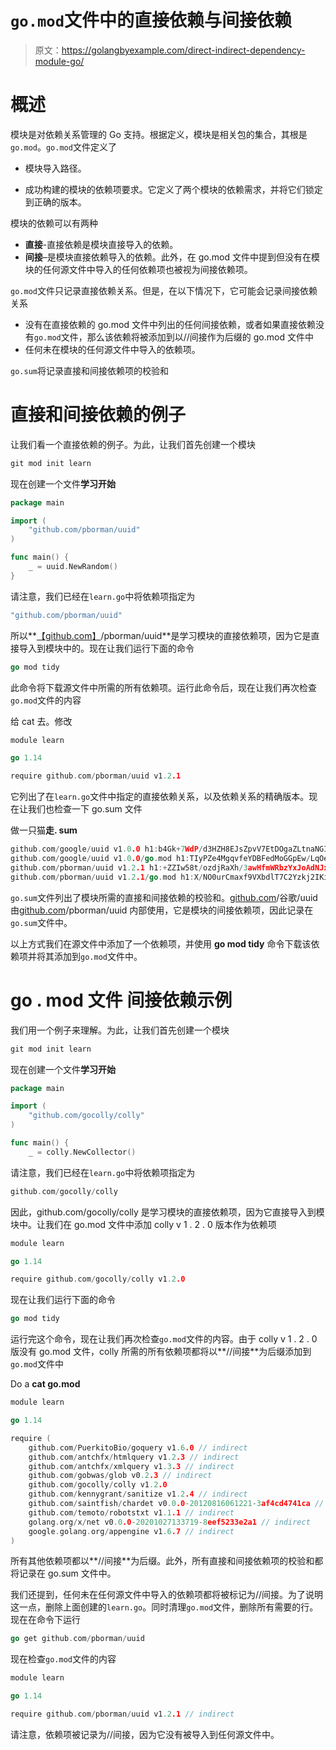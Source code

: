 # `go.mod`文件中的直接依赖与间接依赖

> 原文：<https://golangbyexample.com/direct-indirect-dependency-module-go/>

# **概述**

模块是对依赖关系管理的 Go 支持。根据定义，模块是相关包的集合，其根是`go.mod`。`go.mod`文件定义了

*   模块导入路径。

*   成功构建的模块的依赖项要求。它定义了两个模块的依赖需求，并将它们锁定到正确的版本。

模块的依赖可以有两种

*   **直接**-直接依赖是模块直接导入的依赖。
*   **间接**–是模块直接依赖导入的依赖。此外，在 go.mod 文件中提到但没有在模块的任何源文件中导入的任何依赖项也被视为间接依赖项。

`go.mod`文件只记录直接依赖关系。但是，在以下情况下，它可能会记录间接依赖关系

*   没有在直接依赖的 go.mod 文件中列出的任何间接依赖，或者如果直接依赖没有`go.mod`文件，那么该依赖将被添加到以//间接作为后缀的 go.mod 文件中
*   任何未在模块的任何源文件中导入的依赖项。

`go.sum`将记录直接和间接依赖项的校验和

# **直接和间接依赖的例子**

让我们看一个直接依赖的例子。为此，让我们首先创建一个模块

```go
git mod init learn
```

现在创建一个文件**学习开始**

```go
package main

import (
	"github.com/pborman/uuid"
)

func main() {
	_ = uuid.NewRandom()
}
```

请注意，我们已经在`learn.go`中将依赖项指定为

```go
"github.com/pborman/uuid"
```

所以**[【github.com】](http://github.com)/pborman/uuid**是学习模块的直接依赖项，因为它是直接导入到模块中的。现在让我们运行下面的命令

```go
go mod tidy
```

此命令将下载源文件中所需的所有依赖项。运行此命令后，现在让我们再次检查`go.mod`文件的内容

给 cat 去。修改

```go
module learn

go 1.14

require github.com/pborman/uuid v1.2.1
```

它列出了在`learn.go`文件中指定的直接依赖关系，以及依赖关系的精确版本。现在让我们也检查一下 go.sum 文件

做一只猫**走. sum**

```go
github.com/google/uuid v1.0.0 h1:b4Gk+7WdP/d3HZH8EJsZpvV7EtDOgaZLtnaNGIu1adA=
github.com/google/uuid v1.0.0/go.mod h1:TIyPZe4MgqvfeYDBFedMoGGpEw/LqOeaOT+nhxU+yHo=
github.com/pborman/uuid v1.2.1 h1:+ZZIw58t/ozdjRaXh/3awHfmWRbzYxJoAdNJxe/3pvw=
github.com/pborman/uuid v1.2.1/go.mod h1:X/NO0urCmaxf9VXbdlT7C2Yzkj2IKimNn4k+gtPdI/k=
```

`go.sum`文件列出了模块所需的直接和间接依赖的校验和。[github.com](http://github.com)/谷歌/uuid 由[github.com](http://github.com)/pborman/uuid 内部使用，它是模块的间接依赖项，因此记录在`go.sum`文件中。

以上方式我们在源文件中添加了一个依赖项，并使用 **go mod tidy** 命令下载该依赖项并将其添加到`go.mod`文件中。

# **go . mod 文件** 间接依赖示例

我们用一个例子来理解。为此，让我们首先创建一个模块

```go
git mod init learn
```

现在创建一个文件**学习开始**

```go
package main

import (
	"github.com/gocolly/colly"
)

func main() {
	_ = colly.NewCollector()
```

请注意，我们已经在`learn.go`中将依赖项指定为

```go
github.com/gocolly/colly
```

因此，github.com/gocolly/colly 是学习模块的直接依赖项，因为它直接导入到模块中。让我们在 go.mod 文件中添加 colly v 1 . 2 . 0 版本作为依赖项

```go
module learn

go 1.14

require	github.com/gocolly/colly v1.2.0
```

现在让我们运行下面的命令

```go
go mod tidy
```

运行完这个命令，现在让我们再次检查`go.mod`文件的内容。由于 colly v 1 . 2 . 0 版没有 go.mod 文件，colly 所需的所有依赖项都将以**//间接**为后缀添加到`go.mod`文件中

Do a **cat go.mod**

```go
module learn

go 1.14

require (
	github.com/PuerkitoBio/goquery v1.6.0 // indirect
	github.com/antchfx/htmlquery v1.2.3 // indirect
	github.com/antchfx/xmlquery v1.3.3 // indirect
	github.com/gobwas/glob v0.2.3 // indirect
	github.com/gocolly/colly v1.2.0
	github.com/kennygrant/sanitize v1.2.4 // indirect
	github.com/saintfish/chardet v0.0.0-20120816061221-3af4cd4741ca // indirect
	github.com/temoto/robotstxt v1.1.1 // indirect
	golang.org/x/net v0.0.0-20201027133719-8eef5233e2a1 // indirect
	google.golang.org/appengine v1.6.7 // indirect
)
```

所有其他依赖项都以**//间接**为后缀。此外，所有直接和间接依赖项的校验和都将记录在 go.sum 文件中。

我们还提到，任何未在任何源文件中导入的依赖项都将被标记为//间接。为了说明这一点，删除上面创建的`learn.go`。同时清理`go.mod`文件，删除所有需要的行。现在在命令下运行

```go
go get github.com/pborman/uuid
```

现在检查`go.mod`文件的内容

```go
module learn

go 1.14

require github.com/pborman/uuid v1.2.1 // indirect
```

请注意，依赖项被记录为//间接，因为它没有被导入到任何源文件中。